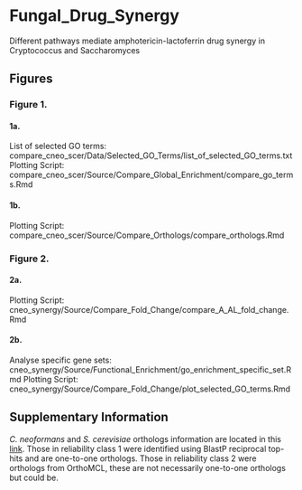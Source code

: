 # Fungal_Drug_Synergy
Different pathways mediate amphotericin-lactoferrin drug synergy in Cryptococcus and Saccharomyces

## Figures 

### Figure 1.

#### 1a. 
List of selected GO terms: compare_cneo_scer/Data/Selected_GO_Terms/list_of_selected_GO_terms.txt
Plotting Script: compare_cneo_scer/Source/Compare_Global_Enrichment/compare_go_terms.Rmd

#### 1b. 
Plotting Script: compare_cneo_scer/Source/Compare_Orthologs/compare_orthologs.Rmd


### Figure 2.

#### 2a.

Plotting Script: cneo_synergy/Source/Compare_Fold_Change/compare_A_AL_fold_change.Rmd

#### 2b.

Analyse specific gene sets: cneo_synergy/Source/Functional_Enrichment/go_enrichment_specific_set.Rmd
Plotting Script: cneo_synergy/Source/Compare_Fold_Change/plot_selected_GO_terms.Rmd

## Supplementary Information 

*C. neoformans* and *S. cerevisiae* orthologs information are located in this [link](cneo_synergy/Data/Curated_Data/scer_cneo_orthologs.tab). Those in reliability class 1 were identified using BlastP reciprocal top-hits and are one-to-one orthologs. Those in reliability class 2 were orthologs from OrthoMCL, these are not necessarily one-to-one orthologs but could be. 



